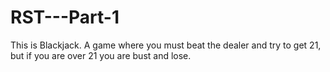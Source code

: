 # RST---Part-1
This is Blackjack. A game where you must beat the dealer and try to get 21, but if you are over 21 you are bust and lose.
